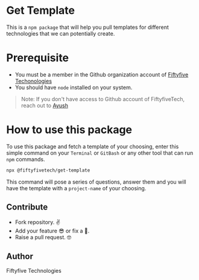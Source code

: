 # Get Template

This is a `npm package` that will help you pull templates for different technologies that we can potentially create.

# Prerequisite

- You must be a member in the Github organization account of [Fiftyfive Techonologies](https://github.com/FiftyfiveTech)
- You should have `node` installed on your system.

> Note: If you don't have access to Github account of FiftyfiveTech, reach out to [Ayush](ayush.singhi@fiftyfivetech.io)

# How to use this package

To use this package and fetch a template of your choosing, enter this simple command on your `Terminal` or `GitBash` or any other tool that can run `npm` commands.

```sh
npx @fiftyfivetech/get-template
```

This command will pose a series of questions, answer them and you will have the template with a `project-name` of your choosing.

## Contribute

* Fork repository. ✌️
* Add your feature 😎 or fix a 🐛.
* Raise a pull request. 🤓

## Author

Fiftyfive Technologies
